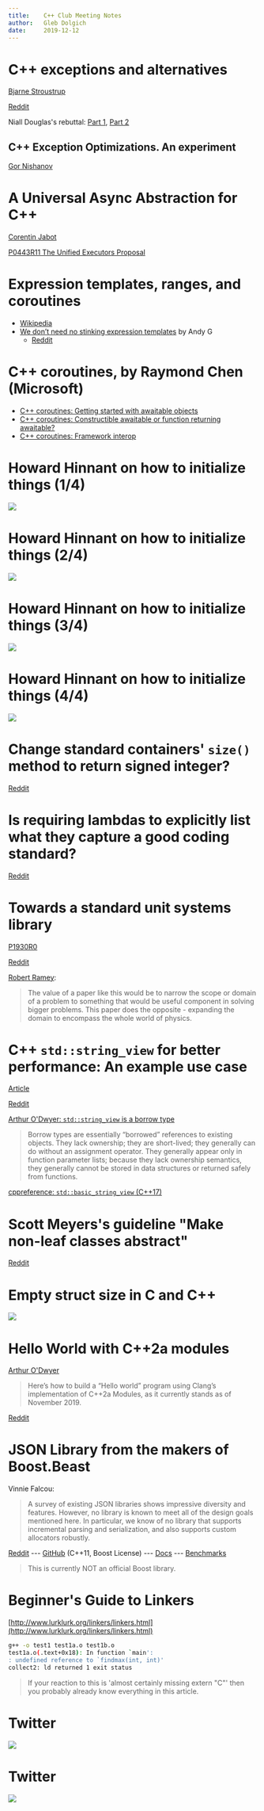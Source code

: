 ```yaml
---
title:    C++ Club Meeting Notes
author:   Gleb Dolgich
date:     2019-12-12
---
```


# C++ exceptions and alternatives

[Bjarne Stroustrup](http://www.open-std.org/jtc1/sc22/wg21/docs/papers/2019/p1947r0.pdf)

[Reddit](https://www.reddit.com/r/cpp/comments/e5frne/very_interesting_paper_about_exceptions/)

Niall Douglas's rebuttal: [Part 1](https://www.reddit.com/r/cpp/comments/e5frne/very_interesting_paper_about_exceptions/f9jpfvl?utm_source=share&utm_medium=web2x), [Part 2](https://www.reddit.com/r/cpp/comments/e5frne/very_interesting_paper_about_exceptions/f9jpgxk?utm_source=share&utm_medium=web2x)

## C++ Exception Optimizations. An experiment

[Gor Nishanov](http://www.open-std.org/jtc1/sc22/wg21/docs/papers/2019/p1676r0.pdf)

# A Universal Async Abstraction for C++

[Corentin Jabot](https://cor3ntin.github.io/posts/executors/)

[P0443R11 The Unified Executors Proposal](https://wg21.link/P0443R11)

# Expression templates, ranges, and coroutines

* [Wikipedia](https://en.wikipedia.org/wiki/Expression_templates)
* [We don’t need no stinking expression templates](https://gieseanw.wordpress.com/2019/10/20/we-dont-need-no-stinking-expression-templates/) by Andy G
  * [Reddit](https://www.reddit.com/r/cpp/comments/dkmbud/we_dont_need_no_stinking_expression_templates/)

# C++ coroutines, by Raymond Chen (Microsoft)

* [C++ coroutines: Getting started with awaitable objects](https://devblogs.microsoft.com/oldnewthing/20191209-00/?p=103195)
* [C++ coroutines: Constructible awaitable or function returning awaitable?](https://devblogs.microsoft.com/oldnewthing/20191210-00/?p=103197)
* [C++ coroutines: Framework interop](https://devblogs.microsoft.com/oldnewthing/20191211-00/?p=103201)

# Howard Hinnant on how to initialize things (1/4)

![](img/hinnant-init-0.jpeg)

# Howard Hinnant on how to initialize things (2/4)

![](img/hinnant-init-1.jpeg)

# Howard Hinnant on how to initialize things (3/4)

![](img/hinnant-init-2.jpeg)

# Howard Hinnant on how to initialize things (4/4)

![](img/hinnant-init-3.jpeg)

# Change standard containers' `size()` method to return signed integer?

[Reddit](https://www.reddit.com/r/cpp/comments/dl7lcu/change_stl_containers_size_method_to_return/)

# Is requiring lambdas to explicitly list what they capture a good coding standard?

[Reddit](https://www.reddit.com/r/cpp/comments/dp8p2u/is_requiring_lambdas_to_explicitly_list_what_they/)

# Towards a standard unit systems library

[P1930R0](http://www.open-std.org/jtc1/sc22/wg21/docs/papers/2019/p1930r0.pdf)

[Reddit](https://www.reddit.com/r/cpp/comments/dpmsfg/towards_a_standard_unit_systems_library/)

[Robert Ramey](https://www.reddit.com/r/cpp/comments/dpmsfg/towards_a_standard_unit_systems_library/f5xh1oe?utm_source=share&utm_medium=web2x):

> The value of a paper like this would be to narrow the scope or domain of a problem to something that would be useful component in solving bigger problems. This paper does the opposite - expanding the domain to encompass the whole world of physics.

# C++ `std::string_view` for better performance: An example use case

[Article](https://www.nextptr.com/tutorial/ta1217154594/cplusplus-stdstring_view-for-better-performance-an-example-use-case)

[Reddit](https://www.reddit.com/r/cpp/comments/dosgnp/c_stdstring_view_for_better_performance_an/)

[Arthur O'Dwyer: `std::string_view` is a borrow type](https://quuxplusone.github.io/blog/2018/03/27/string-view-is-a-borrow-type/)

> Borrow types are essentially “borrowed” references to existing objects. They lack ownership; they are short-lived; they generally can do without an assignment operator. They generally appear only in function parameter lists; because they lack ownership semantics, they generally cannot be stored in data structures or returned safely from functions.

[cppreference: `std::basic_string_view` (C++17)](https://en.cppreference.com/w/cpp/string/basic_string_view)

# Scott Meyers's guideline "Make non-leaf classes abstract"

[Reddit](https://www.reddit.com/r/cpp/comments/dz26kd/should_we_reevaluate_scott_meyerss_guideline_make/)

# Empty struct size in C and C++

![](img/c-cpp-empty-struct-size.png)

# Hello World with C++2a modules

[Arthur O'Dwyer](https://quuxplusone.github.io/blog/2019/11/07/modular-hello-world/)

> Here’s how to build a “Hello world” program using Clang’s implementation of C++2a Modules, as it currently stands as of November 2019.

[Reddit](https://www.reddit.com/r/cpp/comments/dtbqe9/hello_world_with_c2a_modules/)

# JSON Library from the makers of Boost.Beast

Vinnie Falcou:

> A survey of existing JSON libraries shows impressive diversity and features. However, no library is known to meet all of the design goals mentioned here. In particular, we know of no library that supports incremental parsing and serialization, and also supports custom allocators robustly.

[Reddit](https://www.reddit.com/r/cpp/comments/e42ovz/new_json_library_from_the_makers_of_boostbeast/) --- [GitHub](https://github.com/vinniefalco/json/) (C++11, Boost License) --- [Docs](http://vinniefalco.github.io/doc/json/index.html) --- [Benchmarks](http://vinniefalco.github.io/doc/json/json/benchmarks.html)

> This is currently NOT an official Boost library.

# Beginner's Guide to Linkers

[http://www.lurklurk.org/linkers/linkers.html](http://www.lurklurk.org/linkers/linkers.html)

```bash
g++ -o test1 test1a.o test1b.o
test1a.o(.text+0x18): In function `main':
: undefined reference to `findmax(int, int)'
collect2: ld returned 1 exit status
```

> If your reaction to this is 'almost certainly missing extern "C"' then you probably already know everything in this article.

# Twitter

![](img/change-wrong-decisions.jpeg)

# Twitter

![](img/java-nothing.png)
